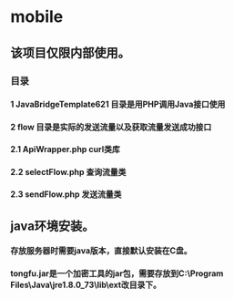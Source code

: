 # mobile
## 该项目仅限内部使用。
### 目录
#### 1 JavaBridgeTemplate621 目录是用PHP调用Java接口使用
#### 2 flow 目录是实际的发送流量以及获取流量发送成功接口
#### 2.1 ApiWrapper.php curl类库
#### 2.2 selectFlow.php 查询流量类
#### 2.3 sendFlow.php 发送流量类

## java环境安装。
#### 存放服务器时需要java版本，直接默认安装在C盘。
#### tongfu.jar是一个加密工具的jar包，需要存放到C:\Program Files\Java\jre1.8.0_73\lib\ext改目录下。

